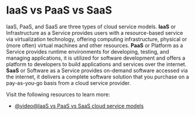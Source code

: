 # IaaS vs PaaS vs SaaS

IaaS, PaaS, and SaaS are three types of cloud service models. **IaaS** or Infrastructure as a Service provides users with a resource-based service via virtualization technology, offering computing infrastructure, physical or (more often) virtual machines and other resources. **PaaS** or Platform as a Service provides runtime environments for developing, testing, and managing applications, it is utilized for software development and offers a platform to developers to build applications and services over the internet. **SaaS** or Software as a Service provides on-demand software accessed via the internet, it delivers a complete software solution that you purchase on a pay-as-you-go basis from a cloud service provider.

Visit the following resources to learn more:

- [@video@IaaS vs PaaS vs SaaS cloud service models](https://youtu.be/9CVBohl6w0Q?si=cEDnXpd1sGkpf0K2)
